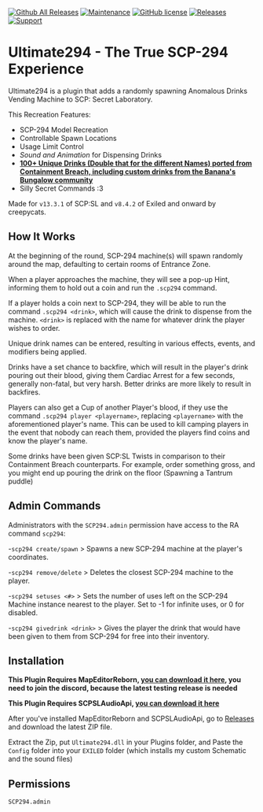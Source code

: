 [![Github All Releases](https://img.shields.io/github/downloads/creepycats/Ultimate294/total.svg)](https://github.com/creepycats/Ultimate294/releases) [![Maintenance](https://img.shields.io/badge/Maintained%3F-yes-green.svg)](https://github.com/creepycats/Ultimate294/graphs/commit-activity) [![GitHub license](https://img.shields.io/github/license/Naereen/StrapDown.js.svg)](https://github.com/creepycats/Ultimate294/blob/main/LICENSE)
<a href="https://github.com/creepycats/Ultimate294/releases"><img src="https://img.shields.io/github/v/release/creepycats/Ultimate294?include_prereleases&label=Release" alt="Releases"></a>
<a href="https://discord.gg/PyUkWTg"><img src="https://img.shields.io/discord/656673194693885975?color=%23aa0000&label=EXILED" alt="Support"></a>

# Ultimate294 - The True SCP-294 Experience
Ultimate294 is a plugin that adds a randomly spawning Anomalous Drinks Vending Machine to SCP: Secret Laboratory.


This Recreation Features:
- SCP-294 Model Recreation
- Controllable Spawn Locations
- Usage Limit Control
- *Sound and Animation* for Dispensing Drinks
- [**100+ Unique Drinks (Double that for the different Names) ported from Containment Breach, including custom drinks from the Banana's Bungalow community**](https://github.com/creepycats/Ultimate294/blob/main/Types/Config/DrinkList.cs)
- Silly Secret Commands :3


Made for `v13.3.1` of SCP:SL and `v8.4.2` of Exiled and onward by creepycats.


## How It Works
At the beginning of the round, SCP-294 machine(s) will spawn randomly around the map, defaulting to certain rooms of Entrance Zone.


When a player approaches the machine, they will see a pop-up Hint, informing them to hold out a coin and run the `.scp294` command.


If a player holds a coin next to SCP-294, they will be able to run the command `.scp294 <drink>`, which will cause the drink to dispense from the machine. `<drink>` is replaced with the name for whatever drink the player wishes to order.


Unique drink names can be entered, resulting in various effects, events, and modifiers being applied.


Drinks have a set chance to backfire, which will result in the player's drink pouring out their blood, giving them Cardiac Arrest for a few seconds, generally non-fatal, but very harsh.
Better drinks are more likely to result in backfires.


Players can also get a Cup of another Player's blood, if they use the command `.scp294 player <playername>`, replacing `<playername>` with the aforementioned player's name.
This can be used to kill camping players in the event that nobody can reach them, provided the players find coins and know the player's name.


Some drinks have been given SCP:SL Twists in comparison to their Containment Breach counterparts. For example, order something gross, and you might end up pouring the drink on the floor (Spawning a Tantrum puddle)


## Admin Commands
Administrators with the `SCP294.admin` permission have access to the RA command `scp294`:

-`scp294 create/spawn` > Spawns a new SCP-294 machine at the player's coordinates.

-`scp294 remove/delete` > Deletes the closest SCP-294 machine to the player.

-`scp294 setuses <#>` > Sets the number of uses left on the SCP-294 Machine instance nearest to the player. Set to -1 for infinite uses, or 0 for disabled.

-`scp294 givedrink <drink>` > Gives the player the drink that would have been given to them from SCP-294 for free into their inventory.

## Installation
**This Plugin Requires MapEditorReborn, [you can download it here]([https://github.com/Michal78900/MapEditorReborn/releases](https://discord.com/channels/947849283514814486/995694845903524002)), you need to join the discord, because the latest testing release is needed**

**This Plugin Requires SCPSLAudioApi, [you can download it here](https://github.com/CedModV2/SCPSLAudioApi/releases)**

After you've installed MapEditorReborn and SCPSLAudioApi, go to [Releases](https://github.com/creepycats/Ultimate294/releases) and download the latest ZIP file.

Extract the Zip, put `Ultimate294.dll` in your Plugins folder, and Paste the `Config` folder into your `EXILED` folder (which installs my custom Schematic and the sound files)

## Permissions
`SCP294.admin`
